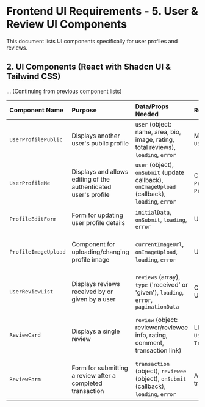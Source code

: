 # Frontend UI Requirements - 5. User & Review UI Components

This document lists UI components specifically for user profiles and reviews.

## 2. UI Components (React with Shadcn UI & Tailwind CSS)

... (Continuing from previous component lists)

| Component Name       | Purpose                                                         | Data/Props Needed                                                                             | Relationships                                           | Shadcn UI / Tailwind Notes                                                           |
| :------------------- | :-------------------------------------------------------------- | :-------------------------------------------------------------------------------------------- | :------------------------------------------------------ | :----------------------------------------------------------------------------------- |
| `UserProfilePublic`  | Displays another user's public profile                          | `user` (object: name, area, bio, image, rating, total reviews), `loading`, `error`            | May contain `UserReviewList`.                           | Use Tailwind for layout. Display user info.                                          |
| `UserProfileMe`      | Displays and allows editing of the authenticated user's profile | `user` (object), `onSubmit` (update callback), `onImageUpload` (callback), `loading`, `error` | Contains `ProfileEditForm`, `ProfileImageUpload`.       | Use Tailwind for layout.                                                             |
| `ProfileEditForm`    | Form for updating user profile details                          | `initialData`, `onSubmit`, `loading`, `error`                                                 | Used in `UserProfileMe`.                                | Use Shadcn `Form`, `Input`, `Textarea`, `Select`, `Button`.                          |
| `ProfileImageUpload` | Component for uploading/changing profile image                  | `currentImageUrl`, `onImageUpload`, `loading`, `error`                                        | Used in `UserProfileMe`.                                | Use Shadcn `Button`, potentially `Dialog` for cropping/preview. File input.          |
| `UserReviewList`     | Displays reviews received by or given by a user                 | `reviews` (array), `type` ('received' or 'given'), `loading`, `error`, `paginationData`       | Contains `ReviewCard`. Uses `Pagination`.               | Use Tailwind layout.                                                                 |
| `ReviewCard`         | Displays a single review                                        | `review` (object: reviewer/reviewee info, rating, comment, transaction link)                  | Links to `UserProfilePublic`, `TransactionDetailsPage`. | Use Shadcn `Card` or simple div with Tailwind styling. Star rating component needed. |
| `ReviewForm`         | Form for submitting a review after a completed transaction      | `transaction` (object), `reviewee` (object), `onSubmit` (callback), `loading`, `error`        | Appears after transaction completion.                   | Use Shadcn `Form`, `Textarea`, `Button`. Star rating input component needed.         |
